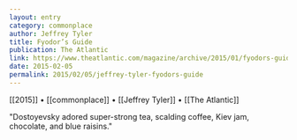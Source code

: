 ```yaml
---
layout: entry
category: commonplace
author: Jeffrey Tyler
title: Fyodor’s Guide
publication: The Atlantic
link: https://www.theatlantic.com/magazine/archive/2015/01/fyodors-guide/383498/
date: 2015-02-05
permalink: 2015/02/05/jeffrey-tyler-fyodors-guide
---
```


[[2015]] • [[commonplace]] • [[Jeffrey Tyler]] • [[The Atlantic]]

"Dostoyevsky adored super-strong tea, scalding coffee, Kiev jam, chocolate, and blue raisins."
 
 

